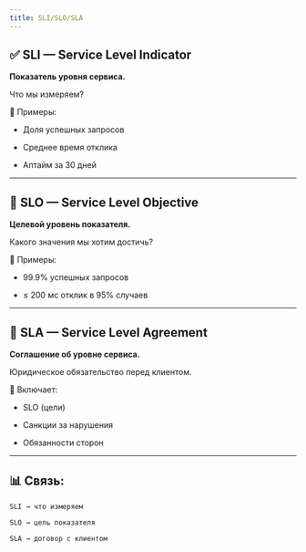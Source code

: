 ```yaml
---
title: SLI/SLO/SLA
---
```


## ✅ SLI — Service Level Indicator

**Показатель уровня сервиса.**

Что мы измеряем?

📌 Примеры:

- Доля успешных запросов

- Среднее время отклика

- Аптайм за 30 дней

---

## 🎯 SLO — Service Level Objective

**Целевой уровень показателя.**

Какого значения мы хотим достичь?

📌 Примеры:

- 99.9% успешных запросов

- ≤ 200 мс отклик в 95% случаев

---

## 🤝 SLA — Service Level Agreement

**Соглашение об уровне сервиса.**

Юридическое обязательство перед клиентом.

📌 Включает:

- SLO (цели)

- Санкции за нарушения

- Обязанности сторон

---

## 📊 Связь:

```
SLI → что измеряем

SLO → цель показателя

SLA → договор с клиентом
```
